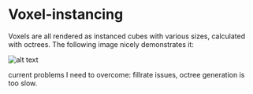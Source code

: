 # Voxel-instancing

Voxels are all rendered as instanced cubes with various sizes, calculated with octrees. The following image nicely demonstrates it:

![alt text](https://raw.githubusercontent.com/theo-walton/Voxel-instancing/master/screenshots/lemon.png)

current problems I need to overcome: fillrate issues, octree generation is too slow.
